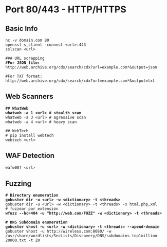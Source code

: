 # Port 80/443 - HTTP/HTTPS

## Basic Info



<pre class="language-bash"><code class="lang-bash">nc -v domain.com 80 
openssl s_client -connect &#x3C;url>:443
sslscan &#x3C;url>

### URL scrapping
<strong>#For JSON file:
</strong>http://web.archive.org/cdx/search/cdx?url=example.com*&#x26;output=json

#For TXT format:
http://web.archive.org/cdx/search/cdx?url=example.com*&#x26;output=txt
</code></pre>

## Web Scanners

<pre class="language-bash"><code class="lang-bash"><strong>## WhatWeb
</strong><strong>whatweb -a 1 &#x3C;url> # stealth scan
</strong>whatweb -a 3 &#x3C;url> # agressive scan
whatweb -a 4 &#x3C;url> # heavy scan

## WebTech
# pip install webtech
webtech &#x3C;url>
</code></pre>

## WAF Detection

```bash
wafw00f <url>
```



## Fuzzing

<pre class="language-bash"><code class="lang-bash"><strong># Directory enumeration
</strong><strong>gobuster dir -u &#x3C;url> -w &#x3C;dictionary> -t &#x3C;threads>
</strong>gobuster dir -u &#x3C;url> -w &#x3C;dictionary> -t &#x3C;threads> -x html,php,xml     # fuzzear por extensión
<strong>wfuzz --hc=404 -u "http://web.com/FUZZ" -w &#x3C;dictionary> -t &#x3C;threads> 
</strong><strong>
</strong><strong># DNS Subdomain enumeration
</strong><strong>gobuster vhost -u &#x3C;url> -w &#x3C;dictionary> -t &#x3C;threads> --apend-domain
</strong>gobuster vhost -u http://wireless.com:8080/ -w /usr/share/wordlists/SecLists/Discovery/DNS/subdomains-top1million-20000.txt -t 20
</code></pre>

